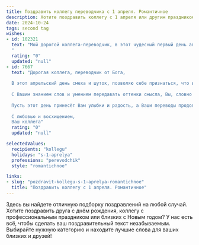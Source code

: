 ```yaml
---
title: Поздравить коллегу переводчика с 1 апреля. Романтичное
description: Хотите поздравить коллегу с 1 апреля или другим праздником? Наш ИИ создаст незабываемое поздравление, а вы обязательно выделитесь среди других.  
date: 2024-10-24
tags: second tag
wishes:
- id: 102321
  text: "Мой дорогой коллега-переводчик, в этот чудесный первый день апреля, когда оживает все прекрасное и невероятное, позвольте мне признаться: ваш талант перевоплощать слова, придавать им новые смыслы и оттенки, очаровывает меня, как волшебное заклинание.  Пусть ваша жизнь будет такой же прекрасной и многогранной, как языки, которыми вы владеете,  пусть каждый день приносит новые вдохновение и радость, а любовь и счастье всегда будут верными вашими спутниками. С Днем смеха!
  "
  rating: "0"
  updated: "null"
- id: 7667
  text: "Дорогая коллега, переводчик от Бога,
  
  В этот апрельский день смеха и шуток, позволяю себе признаться, что все языки мира не в состоянии выразить то восхищение, которое я испытываю к Вашему таланту и очарованию.
  
  С Вашим знанием слов и умением передавать оттенки смысла, Вы, словно волшебница, открываете порталы в иные миры. Ваши переводы - это не просто замена букв, но увлекательные путешествия в чужие культуры и души.
  
  Пусть этот день принесёт Вам улыбки и радость, а Ваши переводы продолжают пленять и вдохновлять всех, кто их читает.
  
  С любовью и восхищением,
  Ваш коллега"
  rating: "0"
  updated: "null"

selectedValues:
  recipients: "kollegu"
  holidays: "s-1-aprelya"
  professions: "perevodchik"
  style: "romantichnoe"

links:
- slug: "pozdravit-kollegu-s-1-aprelya-romantichnoe"
  title: "Поздравить коллегу с 1 апреля. Романтичное"
---
```


Здесь вы найдете отличную подборку поздравлений на любой случай.
Хотите поздравить друга с днём рождения, коллегу с профессиональным праздником или близких с Новым годом? У нас есть всё, чтобы сделать ваш поздравительный текст незабываемым. Выбирайте нужную категорию и находите лучшие слова для ваших близких и друзей!
